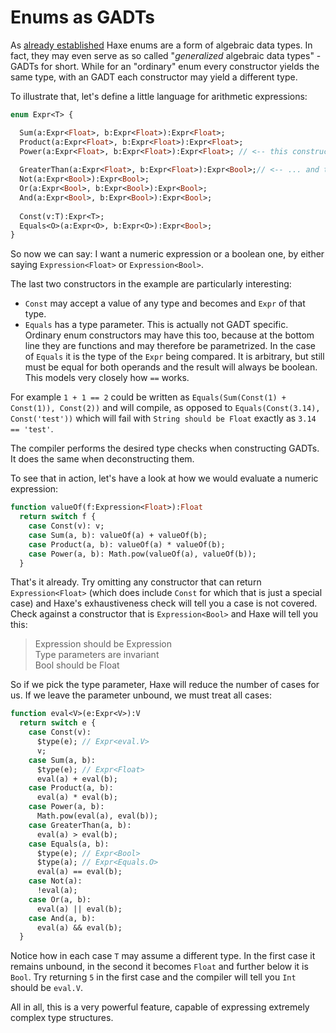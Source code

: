 [tags]: / "enum,pattern-matching,functional-programming"

# Enums as GADTs

As [already established](http://code.haxe.org/category/beginner/enum-adt.html) Haxe enums are a form of algebraic data types. In fact, they may even serve as so called "*generalized* algebraic data types" - GADTs for short. While for an "ordinary" enum every constructor yields the same type, with an GADT each constructor may yield a different type. 

To illustrate that, let's define a little language for arithmetic expressions:

```haxe
enum Expr<T> {

  Sum(a:Expr<Float>, b:Expr<Float>):Expr<Float>; 
  Product(a:Expr<Float>, b:Expr<Float>):Expr<Float>;
  Power(a:Expr<Float>, b:Expr<Float>):Expr<Float>; // <-- this constructor returns an Expr<Float> ...
  
  GreaterThan(a:Expr<Float>, b:Expr<Float>):Expr<Bool>;// <-- ... and this one an Expr<Bool>
  Not(a:Expr<Bool>):Expr<Bool>;
  Or(a:Expr<Bool>, b:Expr<Bool>):Expr<Bool>;
  And(a:Expr<Bool>, b:Expr<Bool>):Expr<Bool>;
  
  Const(v:T):Expr<T>;
  Equals<O>(a:Expr<O>, b:Expr<O>):Expr<Bool>;
}
```

So now we can say: I want a numeric expression or a boolean one, by either saying `Expression<Float>` or `Expression<Bool>`.

The last two constructors in the example are particularly interesting:

- `Const` may accept a value of any type and becomes and `Expr` of that type. 
- `Equals` has a type parameter. This is actually not GADT specific. Ordinary enum constructors may have this too, because at the bottom line they are functions and may therefore be parametrized. In the case of `Equals` it is the type of the `Expr` being compared. It is arbitrary, but still must be equal for both operands and the result will always be boolean. This models very closely how `==` works.

For example `1 + 1 == 2` could be written as `Equals(Sum(Const(1) + Const(1)), Const(2))` and will compile, as opposed to `Equals(Const(3.14), Const('test'))` which will fail with `String should be Float` exactly as `3.14 == 'test'`. 

The compiler performs the desired type checks when constructing GADTs. It does the same when deconstructing them. 

To see that in action, let's have a look at how we would evaluate a numeric expression:

```haxe
function valueOf(f:Expression<Float>):Float
  return switch f {
    case Const(v): v;
    case Sum(a, b): valueOf(a) + valueOf(b);
    case Product(a, b): valueOf(a) * valueOf(b);
    case Power(a, b): Math.pow(valueOf(a), valueOf(b));
  }
```

That's it already. Try omitting any constructor that can return `Expression<Float>` (which does include `Const` for which that is just a special case) and Haxe's exhaustiveness check will tell you a case is not covered. Check against a constructor that is `Expression<Bool>` and Haxe will tell you this:
  
> Expression<Bool> should be Expression<Float>  
> Type parameters are invariant  
> Bool should be Float  

So if we pick the type parameter, Haxe will reduce the number of cases for us. If we leave the parameter unbound, we must treat all cases:
  
```haxe
function eval<V>(e:Expr<V>):V
  return switch e {
    case Const(v): 
      $type(e); // Expr<eval.V>
      v;
    case Sum(a, b): 
      $type(e); // Expr<Float>
      eval(a) + eval(b);
    case Product(a, b): 
      eval(a) * eval(b);
    case Power(a, b): 
      Math.pow(eval(a), eval(b));
    case GreaterThan(a, b): 
      eval(a) > eval(b);
    case Equals(a, b): 
      $type(e); // Expr<Bool>
      $type(a); // Expr<Equals.O>
      eval(a) == eval(b);
    case Not(a): 
      !eval(a);
    case Or(a, b): 
      eval(a) || eval(b);
    case And(a, b): 
      eval(a) && eval(b);
  }
```

Notice how in each case `T` may assume a different type. In the first case it remains unbound, in the second it becomes `Float` and further below it is `Bool`. Try returning `5` in the first case and the compiler will tell you `Int` should be `eval.V`.

All in all, this is a very powerful feature, capable of expressing extremely complex type structures.
